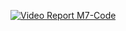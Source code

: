 [![Video Report M7-Code](https://img.youtube.com/vi/q6TbxDnbqwU/default.jpg)](https://youtu.be/q6TbxDnbqwU)
